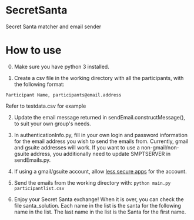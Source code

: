 # SecretSanta
Secret Santa matcher and email sender

# How to use
0. Make sure you have python 3 installed.


1. Create a csv file in the working directory with all the participants, with the following format:

```Participant Name, participants@email.address```

Refer to testdata.csv for example


2. Update the email message returned in sendEmail.constructMessage(), to suit your own group's needs. 


3. In authenticationInfo.py, fill in your own login and password information for the email address you wish to send the emails from. Currently, gmail and gsuite addresses will work. If you want to use a non-gmail/non-gsuite address, you additionally need to update  SMPTSERVER in sendEmails.py.


4. If using a gmail/gsuite account, allow [less secure apps](https://myaccount.google.com/lesssecureapps) for the account.


5. Send the emails from the working directory with:
```python main.py participantlist.csv```


6. Enjoy your Secret Santa exchange! When it is over, you can check the file santa_solution. Each name in the list is the santa for the following name in the list. The last name in the list is the Santa for the first name.

